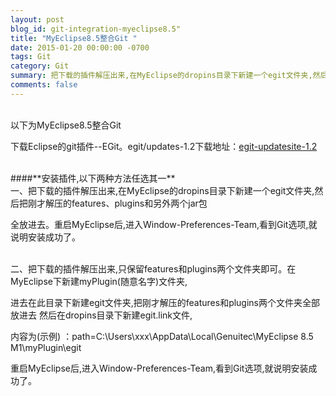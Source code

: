 ```yaml
---
layout: post
blog_id: git-integration-myeclipse8.5"
title: "MyEclipse8.5整合Git "
date: 2015-01-20 00:00:00 -0700
tags: Git
category: Git
summary: 把下载的插件解压出来,在MyEclipse的dropins目录下新建一个egit文件夹,然后把刚才解压的features、plugins和另外两个jar包
comments: false
---
```

</br>
以下为MyEclipse8.5整合Git 

下载Eclipse的git插件--EGit。egit/updates-1.2下载地址：[egit-updatesite-1.2](http://download.csdn.net/detail/itmyhome/8034085)

</br>
####**安装插件,以下两种方法任选其一**

</br>
一、把下载的插件解压出来,在MyEclipse的dropins目录下新建一个egit文件夹,然后把刚才解压的features、plugins和另外两个jar包

全放进去。重启MyEclipse后,进入Window-Preferences-Team,看到Git选项,就说明安装成功了。

</br>
二、把下载的插件解压出来,只保留features和plugins两个文件夹即可。在MyEclipse下新建myPlugin(随意名字)文件夹,

进去在此目录下新建egit文件夹,把刚才解压的features和plugins两个文件夹全部放进去 然后在dropins目录下新建egit.link文件,

内容为(示例) ：path=C:\\Users\\xxx\\AppData\\Local\\Genuitec\\MyEclipse 8.5 M1\\myPlugin\\egit

重启MyEclipse后,进入Window-Preferences-Team,看到Git选项,就说明安装成功了。

